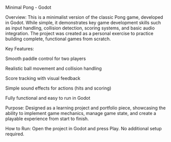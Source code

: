 Minimal Pong - Godot

Overview:
This is a minimalist version of the classic Pong game, developed in Godot. While simple, it demonstrates key game development skills such as input handling, collision detection, scoring systems, and basic audio integration. The project was created as a personal exercise to practice building complete, functional games from scratch.

Key Features:

Smooth paddle control for two players

Realistic ball movement and collision handling

Score tracking with visual feedback

Simple sound effects for actions (hits and scoring)

Fully functional and easy to run in Godot

Purpose:
Designed as a learning project and portfolio piece, showcasing the ability to implement game mechanics, manage game state, and create a playable experience from start to finish.

How to Run:
Open the project in Godot and press Play. No additional setup required.
